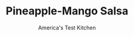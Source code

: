 ---
layout: ../../layouts/MarkdownPostLayout.astro
title: Pineapple-Mango Salsa
author: America's Test Kitchen
pubDate: 2023-03-15
description: "To cut down on the cutting, we leaned on the food processor."
image_url: https://res.cloudinary.com/hksqkdlah/image/upload/ar_1:1,c_fill,dpr_2.0,f_auto,fl_lossy.progressive.strip_profile,g_faces:auto,q_auto:low,w_344/35246_sfs-pineapple-mango-salsa-5
tags: ["Fruit","Quick","Sauces"]
calories: 448
protein: 
carbohydrates: 10
fats: 
fiber: 1
ingredients: ["1 1/2 cups (9 ounces) 1-inch, pineapple pieces","1 1/2 cups (9 ounces) 1-inch, mango pieces","3 , jalapeno chiles, stemmed, seeded, and cut into 1/2-inch pieces","1/4 cup, chopped fresh chives","1/4 cup coarsely, chopped red onion","2 , garlic cloves, smashed and peeled","1 tablespoon, fresh lime juice","1 tablespoon, extra-virgin olive oil","1/2 teaspoon, salt","1/2 teaspoon, pepper"]
serves: 8
time: "20 minutes"
instructions: ["Pulse pineapple, mango, jalapenos, chives, onion, and garlic in food processor until coarsely chopped, about 6 pulses, scraping down sides of bowl as needed. Transfer to serving bowl. Stir in lime juice, oil, salt, and pepper. Serve."]
nutrition: ["120 mg Potassium","12 mg Phosphorus","13 mg Calcium","9 mg Magnesium","146 mg Sodium","1 g Fat","1 g Monounsaturated","35 mg Vitamin C","1 g Fiber","23 µg Folate (food)","7 g Sugars","7 µg Vitamin K","66 g Water","10 g Carbs","23 µg Folate equivalent (total)","24 µg Vitamin A","56 kcal Energy","448 calories"]
notes: "Do not use canned pineapple in this recipe. For a spicier salsa, reserve and add the jalapeno seeds."
---